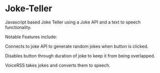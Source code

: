 # Joke-Teller
Javascript based Joke Teller using a Joke API and a text to speech functionality.

Notable Features include:


Connects to joke API to generate random jokes when button is clicked.

Disables button through duration of joke to keep it from being overlapped.

VoiceRSS takes jokes and converts them to speech.
